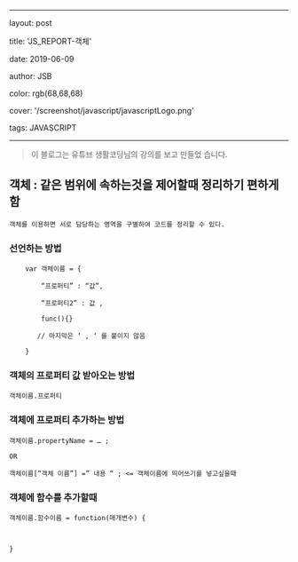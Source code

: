 ﻿---

layout: post

title: 'JS_REPORT-객체'

date: 2019-06-09

author: JSB

color: rgb(68,68,68)

cover: '/screenshot/javascript/javascriptLogo.png'

tags: JAVASCRIPT

---

> 이 블로그는 유튜브 생활코딩님의 강의를 보고 만들었 습니다.



<h2>객체 : 같은 범위에 속하는것을 제어할때 정리하기 편하게함</h2>



	객체를 이용하면 서로 담당하는 영역을 구별하여 코드를 정리할 수 있다.

<h3>선언하는 방법 </h3>



		var 객체이름 = {

			“프로퍼티” : “값”,

			“프로퍼티2” : 값 ,

            func(){}

           // 마지막은 ‘ , ‘ 를 붙이지 않음

		}



<h3>객체의 프로퍼티 값 받아오는 방법</h3>



	객체이름.프로퍼티

<h3>객체에 프로퍼티 추가하는 방법 </h3>



    객체이름.propertyName = … ;

    OR

    객체이름[“객체 이름”] =” 내용 “ ; <= 객체이름에 띄어쓰기를 넣고싶을때



<h3>객체에 함수를 추가할때</h3>



    객체이름.함수이름 = function(매개변수) {



    }

